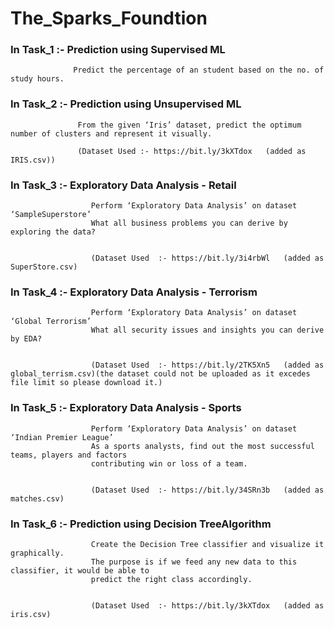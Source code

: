 # The_Sparks_Foundtion

### In Task_1 :- Prediction using Supervised ML
                  Predict the percentage of an student based on the no. of study hours.
                  
                  
### In Task_2  :- Prediction using Unsupervised ML
                   From the given ‘Iris’ dataset, predict the optimum number of clusters and represent it visually.
                   
                   (Dataset Used :- https://bit.ly/3kXTdox   (added as IRIS.csv))
                
                
###  In Task_3  :-  Exploratory Data Analysis - Retail
                      Perform ‘Exploratory Data Analysis’ on dataset ‘SampleSuperstore’
                      What all business problems you can derive by exploring the data?
                      
                      
                      (Dataset Used  :- https://bit.ly/3i4rbWl   (added as SuperStore.csv)


###  In Task_4  :- Exploratory Data Analysis - Terrorism
                      Perform ‘Exploratory Data Analysis’ on dataset ‘Global Terrorism’
                      What all security issues and insights you can derive by EDA?
                      
                      
                      (Dataset Used  :- https://bit.ly/2TK5Xn5   (added as global_terrism.csv)(the dataset could not be uploaded as it excedes file limit so please download it.)
                      
###  In Task_5  :- Exploratory Data Analysis - Sports
                      Perform ‘Exploratory Data Analysis’ on dataset ‘Indian Premier League’
                      As a sports analysts, find out the most successful teams, players and factors
                      contributing win or loss of a team.
                      
                      
                      (Dataset Used  :- https://bit.ly/34SRn3b   (added as matches.csv)    
                      
                      
 ###  In Task_6  :- Prediction using Decision TreeAlgorithm
                      Create the Decision Tree classifier and visualize it graphically.
                      The purpose is if we feed any new data to this classifier, it would be able to
                      predict the right class accordingly.
                      
                      
                      (Dataset Used  :- https://bit.ly/3kXTdox   (added as iris.csv)                        
